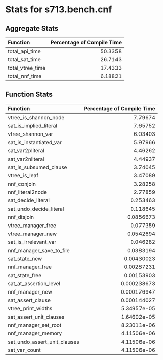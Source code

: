 # Stats for s713.bench.cnf

## Aggregate Stats
| Function         |   Percentage of Compile Time |
|:-----------------|-----------------------------:|
| total_api_time   |                     50.3358  |
| total_sat_time   |                     26.7143  |
| total_vtree_time |                     17.4333  |
| total_nnf_time   |                      6.18821 |

## Function Stats
| Function                     |   Percentage of Compile Time |
|:-----------------------------|-----------------------------:|
| vtree_is_shannon_node        |                  7.79674     |
| sat_is_implied_literal       |                  7.65752     |
| vtree_shannon_var            |                  6.03403     |
| sat_is_instantiated_var      |                  5.97966     |
| sat_var2pliteral             |                  4.46262     |
| sat_var2nliteral             |                  4.44937     |
| sat_is_subsumed_clause       |                  3.74045     |
| vtree_is_leaf                |                  3.47089     |
| nnf_conjoin                  |                  3.28258     |
| nnf_literal2node             |                  2.77859     |
| sat_decide_literal           |                  0.253463    |
| sat_undo_decide_literal      |                  0.118645    |
| nnf_disjoin                  |                  0.0856673   |
| vtree_manager_free           |                  0.077359    |
| vtree_manager_new            |                  0.0542694   |
| sat_is_irrelevant_var        |                  0.046282    |
| nnf_manager_save_to_file     |                  0.0383194   |
| sat_state_new                |                  0.00430023  |
| nnf_manager_free             |                  0.00287231  |
| sat_state_free               |                  0.00153903  |
| sat_at_assertion_level       |                  0.000238673 |
| nnf_manager_new              |                  0.000176947 |
| sat_assert_clause            |                  0.000144027 |
| vtree_print_widths           |                  5.34957e-05 |
| sat_assert_unit_clauses      |                  1.64602e-05 |
| nnf_manager_set_root         |                  8.23011e-06 |
| nnf_manager_memory           |                  4.11506e-06 |
| sat_undo_assert_unit_clauses |                  4.11506e-06 |
| sat_var_count                |                  4.11506e-06 |